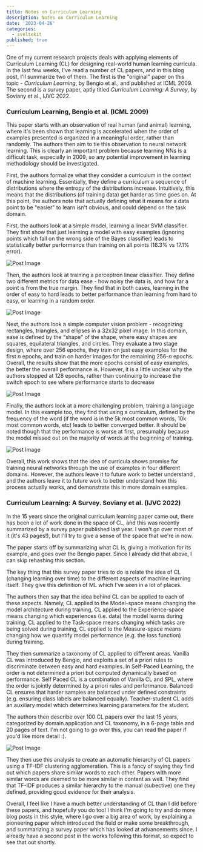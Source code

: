 ```yaml
---
title: Notes on Curriculum Learning
description: Notes on Curriculum Learning
date: '2023-04-26'
categories:
  - sveltekit
published: true
---
```


One of my current research projects deals with applying elements of Curriculum Learning (CL) for designing real-world human learning curricula. In the last few weeks, I've read a number of CL papers, and in this blog post, I'll summarize two of them. The first is the "original" paper on this topic - <em>Curriculum Learning</em>, by Bengio et al., and published at ICML 2009. The second is a survey paper, aptly titled <em>Curriculum Learning: A Survey</em>, by Soviany et al., IJVC 2022.

### Curriculum Learning, Bengio et al. (ICML 2009)

This paper starts with an observation of real human (and animal) learning, where it's been shown that learning is accelerated when the order of examples presented is organized in a meaningful order, rather than randomly. The authors then aim to tie this observation to neural network learning. This is clearly an important problem because learning NNs is a difficult task, especially in 2009, so any potential improvement in learning methodology should be investigated.

First, the authors formalize what they consider a curriculum in the context of machine learning. Essentially, they define a curriculum a sequence of distributions where the entropy of the distributions increase. Intuitively, this means that the distributions (of training data) get harder as time goes on. At this point, the authors note that actually defining what it means for a data point to be "easier" to learn isn't obvious, and could depend on the task domain.

First, the authors look at a simple model, learning a linear SVM classifier. They first show that just learning a model with easy examples (ignoring points which fall on the wrong side of the Bayes classifier) leads to statistically better performance than training on all points (16.3% vs 17.1% error).

![Post Image](https://saumikn.com/wp-content/uploads/image-1682482457399.png)

Then, the authors look at training a perceptron linear classifier. They define two different metrics for data ease - how noisy the data is, and how far a point is from the true margin. They find that in both cases, learning in the order of easy to hard leads to better performance than learning from hard to easy, or learning in a random order.

![Post Image](https://saumikn.com/wp-content/uploads/image-1682482713105.png)

Next, the authors look a simple computer vision problem - recognizing rectangles, triangles, and ellipses in a 32x32 pixel image. In this domain, ease is defined by the "shape" of the shape, where easy shapes are squares, equilateral triangles, and circles. They evaluate a two stage design, where over 256 epochs, they train on just easy examples for the first <em>n</em> epochs, and train on harder images for the remaining 256-<em>n</em> epochs. Overall, the results show that the more epochs consist of easy examples, the better the overall performance is. However, it is a little unclear why the authors stopped at 128 epochs, rather than continuing to increase the switch epoch to see where performance starts to decrease

![Post Image](https://saumikn.com/wp-content/uploads/image-1682483842124.png)

Finally, the authors look at a more challenging problem, training a language model. In this example too, they find that using a curriculum, defined by the frequency of the word (if the word is in the 5k most common words, 10k most common words, etc) leads to better converged better. It should be noted though that the performance is worse at first, presumably because the model missed out on the majority of words at the beginning of training.

![Post Image](https://saumikn.com/wp-content/uploads/image-1682485966500.png)

Overall, this work shows that the idea of curricula shows promise for training neural networks through the use of examples in four different domains. However, the authors leave it to future work to better understand , and the authors leave it to future work to better understand how this process actually works, and demonstrate this in more domain examples.

### Curriculum Learning: A Survey. Soviany et al. (IJVC 2022)

In the 15 years since the original curriculum learning paper came out, there has been a lot of work done in the space of CL, and this was recently summarized by a survey paper published last year. I won't go over most of it (it's 43 pages!), but I'll try to give a sense of the space that we're in now.

The paper starts off by summarizing what CL is, giving a motivation for its example, and goes over the Bengio paper. Since I already did that above, I can skip rehashing this section.

The key thing that this survey paper tries to do is relate the idea of CL (changing learning over time) to the different aspects of machine learning itself. They give this definition of ML which I've seen in a lot of places.

The authors then say that the idea behind CL can be applied to each of these aspects. Namely, CL applied to the Model-space means changing the model architecture during training, CL applied to the Experience-space means changing which experiences (i.e. data) the model learns during training, CL applied to the Task-space means changing which tasks are being solved during training, CL applied to the Measure-space means changing how we quantify model performance (e.g. the loss function) during training.

They then summarize a taxonomy of CL applied to different areas. Vanilla CL was introduced by Bengio, and exploits a set of a priori rules to discriminate between easy and hard examples. In Self-Paced Learning, the order is not determined a priori but computed dynamically based on performance. Self Paced CL is a combination of Vanilla CL and SPL, where the order is jointly determined by a priori rules and performance. Balanced CL ensures that harder samples are balanced under defined constraints (e.g. ensuring class labels are balanced equally). Teacher-student CL adds an auxiliary model which determines learning parameters for the student.

The authors then describe over 100 CL papers over the last 15 years, categorized by domain application and CL taxonomy, in a 6-page table and 20 pages of text. I'm not going to go over this, you can read the paper if you'd like more detail :).

![Post Image](https://saumikn.com/wp-content/uploads/image-1682537207559.png)

They then use this analysis to create an automatic hierarchy of CL papers using a TF-IDF clustering agglomeration. This is a fancy of saying they find out which papers share similar words to each other. Papers with more similar words are deemed to be more similar in content as well. They find that TF-IDF produces a similar hierarchy to the manual (subective) one they defined, providing good evidence for their analysis.

Overall, I feel like I have a much better understanding of CL than I did before these papers, and hopefully you do too! I think I'm going to try and do more blog posts in this style, where I go over a big area of work, by explaining a pioneering paper which introduced the field or make some breakthrough, and summarizing a survey paper which has looked at advancements since. I already have a second post in the works following this format, so expect to see that out shortly.

